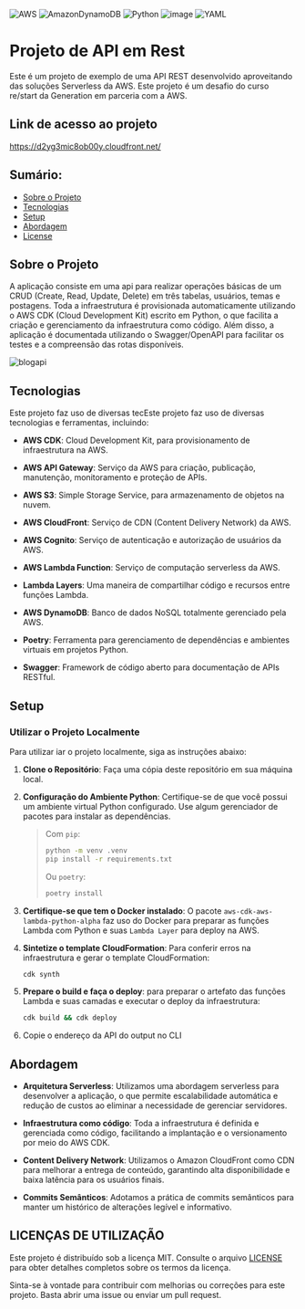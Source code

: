 ![AWS](https://img.shields.io/badge/AWS-%23FF9900.svg?style=for-the-badge&logo=amazon-aws&logoColor=white)
![AmazonDynamoDB](https://img.shields.io/badge/Amazon%20DynamoDB-4053D6?style=for-the-badge&logo=Amazon%20DynamoDB&logoColor=white)
![Python](https://img.shields.io/badge/python-3670A0?style=for-the-badge&logo=python&logoColor=ffdd54)
![image](https://img.shields.io/badge/Swagger-85EA2D?style=for-the-badge&logo=Swagger&logoColor=ffffff)
![YAML](https://img.shields.io/badge/yaml-%23ffffff.svg?style=for-the-badge&logo=yaml&logoColor=151515)
# Projeto de API em Rest

Este é um projeto de exemplo de uma API REST desenvolvido aproveitando das soluções Serverless da AWS. Este projeto é um desafio do curso re/start da Generation em parceria com a AWS.

## Link de acesso ao projeto

https://d2yg3mic8ob00y.cloudfront.net/

## Sumário:

- [Sobre o Projeto](#sobre-o-projeto)
- [Tecnologias](#tecnologias)
- [Setup](#setup)
- [Abordagem](#abordagem)
- [License](#licenças-de-utilização)

## Sobre o Projeto

A aplicação consiste em uma api para realizar operações básicas de um CRUD (Create, Read, Update, Delete) em três tabelas, usuários, temas e postagens. Toda a infraestrutura é provisionada automaticamente utilizando o AWS CDK (Cloud Development Kit) escrito em Python, o que facilita a criação e gerenciamento da infraestrutura como código. Além disso, a aplicação é documentada utilizando o Swagger/OpenAPI para facilitar os testes e a compreensão das rotas disponíveis.

![blogapi](https://github.com/oicaroabreu/aws-cdk-blog-serverless/assets/136408366/a68e047a-1a76-4086-82eb-978362f651e2)


## Tecnologias

Este projeto faz uso de diversas tecEste projeto faz uso de diversas tecnologias e ferramentas, incluindo:

- **AWS CDK**: Cloud Development Kit, para provisionamento de infraestrutura na AWS.

- **AWS API Gateway**: Serviço da AWS para criação, publicação, manutenção, monitoramento e proteção de APIs.

- **AWS S3**: Simple Storage Service, para armazenamento de objetos na nuvem.

- **AWS CloudFront**: Serviço de CDN (Content Delivery Network) da AWS.

- **AWS Cognito**: Serviço de autenticação e autorização de usuários da AWS.

- **AWS Lambda Function**: Serviço de computação serverless da AWS.

- **Lambda Layers**: Uma maneira de compartilhar código e recursos entre funções Lambda.

- **AWS DynamoDB**: Banco de dados NoSQL totalmente gerenciado pela AWS.

- **Poetry**: Ferramenta para gerenciamento de dependências e ambientes virtuais em projetos Python.

- **Swagger**: Framework de código aberto para documentação de APIs RESTful.


## Setup

### Utilizar o Projeto Localmente

Para utilizar iar o projeto localmente, siga as instruções abaixo:

1. **Clone o Repositório**: Faça uma cópia deste repositório em sua máquina local.

2. **Configuração do Ambiente Python**: Certifique-se de que você possui um ambiente virtual Python configurado. Use algum gerenciador de pacotes para instalar as dependências.

   > Com `pip`:
   >
   > ```bash
   > python -m venv .venv
   > pip install -r requirements.txt
   > ```
   >
   > Ou `poetry`:
   >
   > ```bash
   > poetry install
   > ```

3. **Certifique-se que tem o Docker instalado**: O pacote `aws-cdk-aws-lambda-python-alpha` faz uso do Docker para preparar as funções Lambda com Python e suas `Lambda Layer` para deploy na AWS.

4. **Sintetize o template CloudFormation**: Para conferir erros na infraestrutura e gerar o template CloudFormation:

   ```bash
   cdk synth
   ```

5. **Prepare o build e faça o deploy**: para preparar o artefato das funções Lambda e suas camadas e executar o deploy da infraestrutura:

   ```bash
   cdk build && cdk deploy
   ```

5. Copie o endereço da API do output no CLI

## Abordagem

- **Arquitetura Serverless**: Utilizamos uma abordagem serverless para desenvolver a aplicação, o que permite escalabilidade automática e redução de custos ao eliminar a necessidade de gerenciar servidores.

- **Infraestrutura como código**: Toda a infraestrutura é definida e gerenciada como código, facilitando a implantação e o versionamento por meio do AWS CDK.

- **Content Delivery Network**: Utilizamos o Amazon CloudFront como CDN para melhorar a entrega de conteúdo, garantindo alta disponibilidade e baixa latência para os usuários finais.

- **Commits Semânticos**: Adotamos a prática de commits semânticos para manter um histórico de alterações legível e informativo.

## LICENÇAS DE UTILIZAÇÃO

Este projeto é distribuído sob a licença MIT. Consulte o arquivo [LICENSE](LICENSE) para obter detalhes completos sobre os termos da licença.

Sinta-se à vontade para contribuir com melhorias ou correções para este projeto. Basta abrir uma issue ou enviar um pull request.
